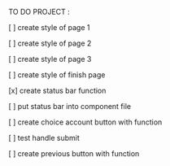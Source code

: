 TO DO PROJECT :

[ ] create style of page 1

[ ] create style of page 2

[ ] create style of page 3

[ ] create style of finish page

[x] create status bar function

[ ] put status bar into component file

[ ] create choice account button with function

[ ] test handle submit

[ ] create previous button with function
